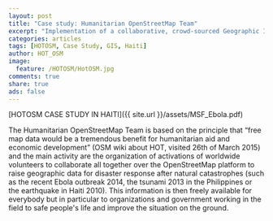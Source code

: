 ```yaml
---
layout: post
title: "Case study: Humanitarian OpenStreetMap Team"
excerpt: "Implementation of a collaborative, crowd-sourced Geographic Information System for humanitarian aid and economic development."
categories: articles
tags: [HOTOSM, Case Study, GIS, Haiti]
author: HOT_OSM
image:
  feature: /HOTOSM/HotOSM.jpg
comments: true
share: true
ads: false
---
```


[HOTOSM CASE STUDY IN HAITI]({{ site.url }}/assets/MSF_Ebola.pdf)

The Humanitarian OpenStreetMap Team is based on the principle that “free map data would be a tremendous benefit for humanitarian aid and economic development” (OSM wiki about HOT, visited 26th of March 2015) and the main activity are the organization of activations of worldwide volunteers to collaborate all together over the OpenStreetMap platform to raise geographic data for disaster response after natural catastrophes (such as the recent Ebola outbreak 2014, the tsunami 2013 in the Philippines or the earthquake in Haiti 2010). This information is then freely available for everybody but in particular to organizations and government working in the field to safe people's life and improve the situation on the ground.
